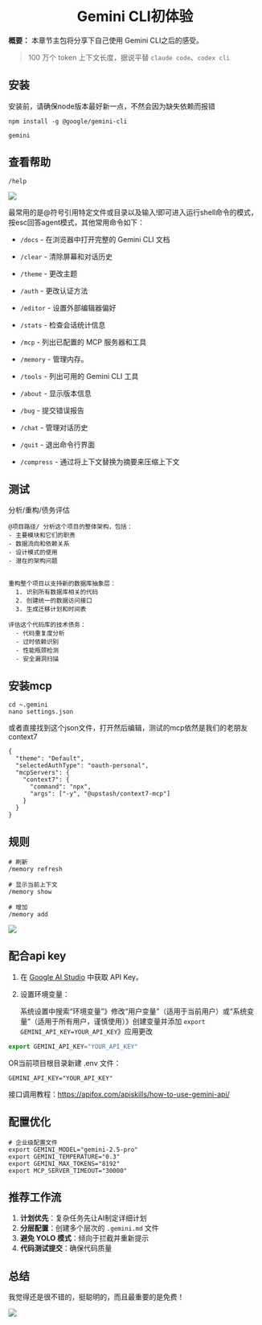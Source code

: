 <h1 align="center" id="Gemini CLI初体验">Gemini CLI初体验</h1>

**概要：** 本章节主包将分享下自己使用 Gemini CLI之后的感受。

>  100 万个 token 上下文长度，据说平替 `claude code`、`codex cli`



## 安装

安装前，请确保node版本最好新一点，不然会因为缺失依赖而报错

```
npm install -g @google/gemini-cli
```

```
gemini
```



## 查看帮助

```
/help
```

![](https://cdn.jsdelivr.net/gh/pengpen1/blog-images/docs/20250630175018076.png)

最常用的是@符号引用特定文件或目录以及输入!即可进入运行shell命令的模式，按esc回答agent模式，其他常用命令如下：

- `/docs` - 在浏览器中打开完整的 Gemini CLI 文档

- `/clear` - 清除屏幕和对话历史

- `/theme` - 更改主题

- `/auth` - 更改认证方法

- `/editor` - 设置外部编辑器偏好

- `/stats` - 检查会话统计信息

- `/mcp` - 列出已配置的 MCP 服务器和工具

- `/memory` - 管理内存。

- `/tools` - 列出可用的 Gemini CLI 工具

- `/about` - 显示版本信息

- `/bug` - 提交错误报告

- `/chat` - 管理对话历史

- `/quit` - 退出命令行界面

- `/compress` - 通过将上下文替换为摘要来压缩上下文

  



## 测试

分析/重构/债务评估

```
@项目路径/ 分析这个项目的整体架构，包括：
- 主要模块和它们的职责
- 数据流向和依赖关系
- 设计模式的使用
- 潜在的架构问题


重构整个项目以支持新的数据库抽象层：
  1. 识别所有数据库相关的代码
  2. 创建统一的数据访问接口
  3. 生成迁移计划和时间表

评估这个代码库的技术债务：
  - 代码重复度分析
  - 过时依赖识别
  - 性能瓶颈检测
  - 安全漏洞扫描
```



## 安装mcp

```
cd ~.gemini
nano settings.json
```

或者直接找到这个json文件，打开然后编辑，测试的mcp依然是我们的老朋友context7

```
{
  "theme": "Default",
  "selectedAuthType": "oauth-personal",
  "mcpServers": {
    "context7": {
      "command": "npx",
      "args": ["-y", "@upstash/context7-mcp"]
    }
  }
}
```



## 规则

```
# 刷新
/memory refresh

# 显示当前上下文
/memory show

# 增加
/memory add
```

![](https://cdn.jsdelivr.net/gh/pengpen1/blog-images/docs/20250630183553165.png)



## 配合api key

1. 在 [Google AI Studio](https://aistudio.google.com/apikey) 中获取 API Key。

2. 设置环境变量：

   系统设置中搜索“环境变量”》修改“用户变量”（适用于当前用户）或“系统变量”（适用于所有用户，谨慎使用）》创建变量并添加 `export GEMINI_API_KEY=YOUR_API_KEY`》应用更改

```javascript
export GEMINI_API_KEY="YOUR_API_KEY"
```

OR当前项目根目录新建 .env 文件：

```
GEMINI_API_KEY="YOUR_API_KEY"
```



接口调用教程：https://apifox.com/apiskills/how-to-use-gemini-api/



## 配置优化

```
# 企业级配置文件
export GEMINI_MODEL="gemini-2.5-pro"
export GEMINI_TEMPERATURE="0.3"
export GEMINI_MAX_TOKENS="8192"
export MCP_SERVER_TIMEOUT="30000"
```



## 推荐工作流

1. **计划优先**：复杂任务先让AI制定详细计划
2. **分层配置**：创建多个层次的 `.gemini.md` 文件
3. **避免 YOLO 模式**：倾向于拦截并重新提示
4. **代码测试提交**：确保代码质量



## 总结

我觉得还是很不错的，挺聪明的，而且最重要的是免费！

![](https://cdn.jsdelivr.net/gh/pengpen1/blog-images/docs/20250630184013454.png)
